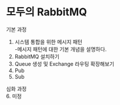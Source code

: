 # 모두의 RabbitMQ

기본 과정  
1. 시스템 통합을 위한 메시지 패턴  
 -메시지 패턴에 대한 기본 개념을 설명하다.
2. RabbitMQ 설치하기
3. Queue 생성 및 Exchange 라우팅 확장해보기
4. Pub 
5. Sub

심화 과정  
6. 미정
